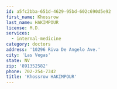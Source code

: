```yaml
---
id: a5fc2bba-651d-4629-95bd-602c690d5e92
first_name: Khossrow
last_name: HAKIMPOUR
license: M.D.
services:
  - internal-medicine
category: doctors
address: '10296 Riva De Angelo Ave.'
city: 'Las Vegas'
state: NV
zip: '891352582'
phone: 702-254-7342
title: 'Khossrow HAKIMPOUR'
---
```

